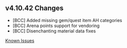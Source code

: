 ## v4.10.42 Changes

* [BCC] Added missing gem/quest item AH categories
* [BCC] Arena points support for vendoring
* [BCC] Disenchanting material data fixes

[Known Issues](http://support.tradeskillmaster.com/display/KB/TSM4+Currently+Known+Issues)
